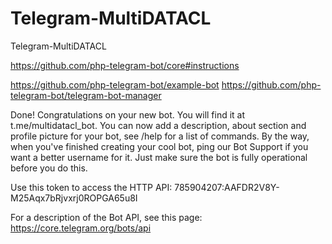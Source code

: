 # Telegram-MultiDATACL
Telegram-MultiDATACL

https://github.com/php-telegram-bot/core#instructions

https://github.com/php-telegram-bot/example-bot
https://github.com/php-telegram-bot/telegram-bot-manager

Done! Congratulations on your new bot. You will find it at t.me/multidatacl_bot. You can now add a description, about section and profile picture for your bot, see /help for a list of commands. By the way, when you've finished creating your cool bot, ping our Bot Support if you want a better username for it. Just make sure the bot is fully operational before you do this.

Use this token to access the HTTP API:
785904207:AAFDR2V8Y-M25Aqx7bRjvxrj0ROPGA65u8I

For a description of the Bot API, see this page: https://core.telegram.org/bots/api